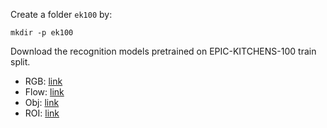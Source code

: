 Create a folder `ek100` by:

`mkdir -p ek100`

Download the recognition models pretrained on EPIC-KITCHENS-100 train split.
* RGB: [link](https://drive.google.com/file/d/1yic6f8-ZrSyEn3t5OdtCP6Zk8UaEaaVW/view?usp=sharing)
* Flow: [link](https://drive.google.com/file/d/1zURKFv2Fd0CKlnimd-2zaZ3rWPSzgt41/view?usp=sharing)
* Obj: [link](https://drive.google.com/file/d/17BfIYJklllcT9BoLy53kdrvePYJjYPeo/view?usp=sharing)
* ROI: [link](https://drive.google.com/file/d/1xghs_RQ_4SeMsvnkDdPeKSjTFe6I6QcI/view?usp=sharing)
